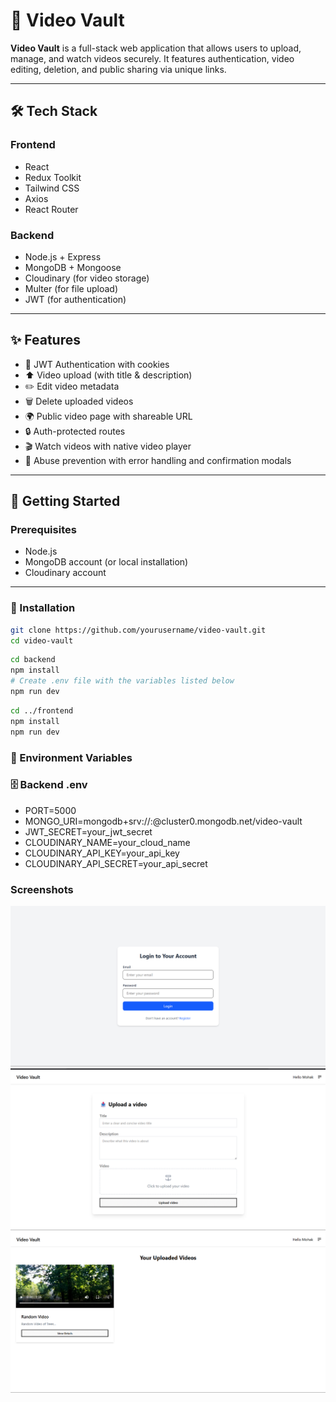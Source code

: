 # 🎥 Video Vault

**Video Vault** is a full-stack web application that allows users to upload, manage, and watch videos securely. It features authentication, video editing, deletion, and public sharing via unique links.

---

## 🛠️ Tech Stack

### Frontend
- React
- Redux Toolkit
- Tailwind CSS
- Axios
- React Router

### Backend
- Node.js + Express
- MongoDB + Mongoose
- Cloudinary (for video storage)
- Multer (for file upload)
- JWT (for authentication)

---

## ✨ Features

- 👤 JWT Authentication with cookies
- ⬆️ Video upload (with title & description)
- ✏️ Edit video metadata
- 🗑️ Delete uploaded videos
- 🌍 Public video page with shareable URL
- 🔒 Auth-protected routes
- 🎬 Watch videos with native video player
- 🚫 Abuse prevention with error handling and confirmation modals

---

## 🚀 Getting Started

### Prerequisites
- Node.js
- MongoDB account (or local installation)
- Cloudinary account

---

### 🔧 Installation

```bash
git clone https://github.com/yourusername/video-vault.git
cd video-vault
```

```bash
cd backend
npm install
# Create .env file with the variables listed below
npm run dev
```

```bash
cd ../frontend
npm install
npm run dev
```

### 🔐 Environment Variables

### 🗄️ Backend .env

- PORT=5000
- MONGO_URI=mongodb+srv://<username>:<password>@cluster0.mongodb.net/video-vault
- JWT_SECRET=your_jwt_secret
- CLOUDINARY_NAME=your_cloud_name
- CLOUDINARY_API_KEY=your_api_key
- CLOUDINARY_API_SECRET=your_api_secret


### Screenshots
![Login](./assets/screenshot/Login.png)
![Upload](./assets/screenshot/Upload.png)
![VideosList](./assets/screenshot/VideosList.png)
